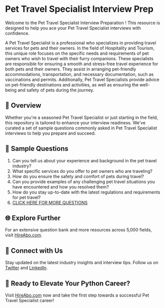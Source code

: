 # Pet Travel Specialist Interview Prep

Welcome to the Pet Travel Specialist Interview Preparation ! This resource is designed to help you ace your Pet Travel Specialist interviews with confidence.

A Pet Travel Specialist is a professional who specializes in providing travel services for pets and their owners. In the field of Hospitality and Tourism, this unique role focuses on the specific needs and requirements of pet owners who wish to travel with their furry companions. These specialists are responsible for ensuring a smooth and stress-free travel experience for both pets and their owners. They assist in arranging pet-friendly accommodations, transportation, and necessary documentation, such as vaccinations and permits. Additionally, Pet Travel Specialists provide advice on pet-friendly destinations and activities, as well as ensuring the well-being and safety of pets during the journey.

## 🚀 Overview

Whether you're a seasoned Pet Travel Specialist or just starting in the field, this repository is tailored to enhance your interview readiness. We've curated a set of sample questions commonly asked in Pet Travel Specialist interviews to help you prepare and succeed.

## 📝 Sample Questions

1. Can you tell us about your experience and background in the pet travel industry?
2. What specific services do you offer to pet owners who are traveling?
3. How do you ensure the safety and comfort of pets during travel?
4. Can you provide examples of any challenging pet travel situations you have encountered and how you resolved them?
5. How do you stay up-to-date with the latest regulations and requirements for pet travel?
6. [CLICK HERE FOR MORE QUESTIONS](https://hireabo.com/job/11_4_17/Pet%20Travel%20Specialist)

## 🌐 Explore Further

For an extensive question bank and more resources across 5,000 fields, visit [HireAbo.com](https://www.hireabo.com).

## 📱 Connect with Us

Stay updated on the latest industry insights and interview tips. Follow us on [Twitter](https://twitter.com/hireabo) and [LinkedIn](https://www.linkedin.com/in/hire-abo-3609972a8/).

## 🚀 Ready to Elevate Your Python Career?

Visit [HireAbo.com](https://www.hireabo.com) now and take the first step towards a successful Pet Travel Specialist career!